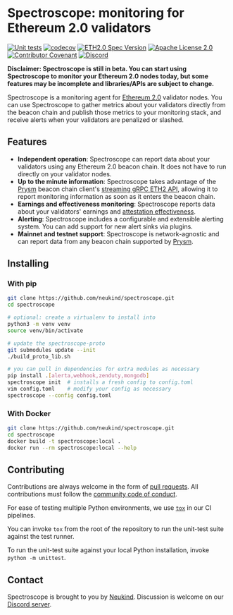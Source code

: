 # Spectroscope: monitoring for Ethereum 2.0 validators

[![Unit tests](https://github.com/neukind/spectroscope/workflows/test/badge.svg?branch=main)](https://github.com/neukind/spectroscope/actions?query=workflow%3Atest)
[![codecov](https://codecov.io/gh/neukind/spectroscope/branch/main/graph/badge.svg?token=XC5H183B2G)](https://codecov.io/gh/neukind/spectroscope)
[![ETH2.0 Spec Version](https://img.shields.io/badge/ETH2.0%20Spec%20Version-v1.0.0-blue.svg)](https://github.com/ethereum/eth2.0-specs/tree/v1.0.0)
[![Apache License 2.0](https://img.shields.io/github/license/neukind/spectroscope)](https://github.com/neukind/spectroscope/blob/main/LICENSE)
[![Contributor Covenant](https://img.shields.io/badge/Contributor%20Covenant-v2.0%20adopted-ff69b4.svg)](CODE_OF_CONDUCT.md)
[![Discord](https://img.shields.io/discord/737753271380475965)](https://discord.gg/x8TDzpPHcK)

**Disclaimer: Spectroscope is still in beta. You can start using Spectroscope to monitor your Ethereum 2.0 nodes today, but some features may be incomplete and libraries/APIs are subject to change.**

Spectroscope is a monitoring agent for [Ethereum 2.0](https://ethereum.org/en/eth2/) validator nodes. You can use Spectroscope to gather metrics about your validators directly from the beacon chain and publish those metrics to your monitoring stack, and receive alerts when your validators are penalized or slashed.

## Features

- **Independent operation**: Spectroscope can report data about your validators using any Ethereum 2.0 beacon chain. It does not have to run directly on your validator nodes.
- **Up to the minute information**: Spectroscope takes advantage of the [Prysm](https://github.com/prysmaticlabs/prysm) beacon chain client's [streaming gRPC ETH2 API](https://github.com/prysmaticlabs/ethereumapis), allowing it to report monitoring information as soon as it enters the beacon chain.
- **Earnings and effectiveness monitoring**: Spectroscope reports data about your validators' earnings and [attestation effectiveness](https://www.attestant.io/posts/defining-attestation-effectiveness/).
- **Alerting**: Spectroscope includes a configurable and extensible alerting system. You can add support for new alert sinks via plugins.
- **Mainnet and testnet support**: Spectroscope is network-agnostic and can report data from any beacon chain supported by [Prysm](https://github.com/prysmaticlabs/prysm).

## Installing

### With pip

```bash
git clone https://github.com/neukind/spectroscope.git
cd spectroscope

# optional: create a virtualenv to install into
python3 -m venv venv
source venv/bin/activate

# update the spectroscope-proto
git submodules update --init 
./build_proto_lib.sh

# you can pull in dependencies for extra modules as necessary
pip install .[alerta,webhook,zenduty,mongodb]
spectroscope init  # installs a fresh config to config.toml
vim config.toml    # modify your config as necessary
spectroscope --config config.toml
```

### With Docker

```bash
git clone https://github.com/neukind/spectroscope.git
cd spectroscope
docker build -t spectroscope:local .
docker run --rm spectroscope:local --help
```

## Contributing

Contributions are always welcome in the form of [pull requests](https://github.com/neukind/spectroscope/pulls). All contributions must follow the [community code of conduct](CODE_OF_CONDUCT.md).

For ease of testing multiple Python environments, we use [`tox`](https://tox.readthedocs.io/en/latest/) in our CI pipelines.

You can invoke `tox` from the root of the repository to run the unit-test suite against the test runner.

To run the unit-test suite against your local Python installation, invoke `python -m unittest`.

## Contact

Spectroscope is brought to you by [Neukind](https://www.neukind.com/). Discussion is welcome on our [Discord server](https://discord.gg/x8TDzpPHcK).

